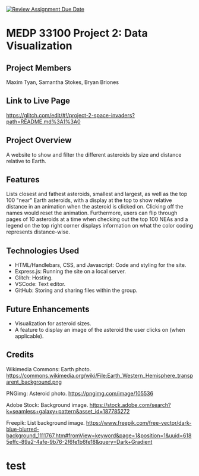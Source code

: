 [![Review Assignment Due Date](https://classroom.github.com/assets/deadline-readme-button-22041afd0340ce965d47ae6ef1cefeee28c7c493a6346c4f15d667ab976d596c.svg)](https://classroom.github.com/a/SwTV4Aya)
# MEDP 33100 Project 2: Data Visualization
## **Project Members**

Maxim Tyan, Samantha Stokes, Bryan Briones

## **Link to Live Page**

https://glitch.com/edit/#!/project-2-space-invaders?path=README.md%3A1%3A0

## **Project Overview**

A website to show and filter the different asteroids by size and distance relative to Earth.

## **Features**

Lists closest and fathest asteroids, smallest and largest, as well as the top 100 "near" Earth asteroids, with a display at the top to show relative distance in an animation when the asteroid is clicked on. Clicking off the names would reset the animation. Furthermore, users can flip through pages of 10 asteroids at a time when checking out the top 100 NEAs and a legend on the top right corner displays information on what the color coding represents distance-wise.

## **Technologies Used**

- HTML/Handlebars, CSS, and Javascript: Code and styling for the site.
- Express.js: Running the site on a local server.
- Glitch: Hosting.
- VSCode: Text editor.
- GitHub: Storing and sharing files within the group.

## **Future Enhancements**

- Visualization for asteroid sizes.
- A feature to display an image of the asteroid the user clicks on (when applicable).

## **Credits**

Wikimedia Commons: Earth photo.
https://commons.wikimedia.org/wiki/File:Earth_Western_Hemisphere_transparent_background.png 

PNGimg: Asteroid photo.
https://pngimg.com/image/105536 

Adobe Stock: Background image.
https://stock.adobe.com/search?k=seamless+galaxy+pattern&asset_id=187785272 

Freepik: List background image.
https://www.freepik.com/free-vector/dark-blue-blurred-background_1111767.htm#fromView=keyword&page=1&position=1&uuid=6185effc-89a2-4afe-9b76-2f6fe1b6fe18&query=Dark+Gradient 

# test
